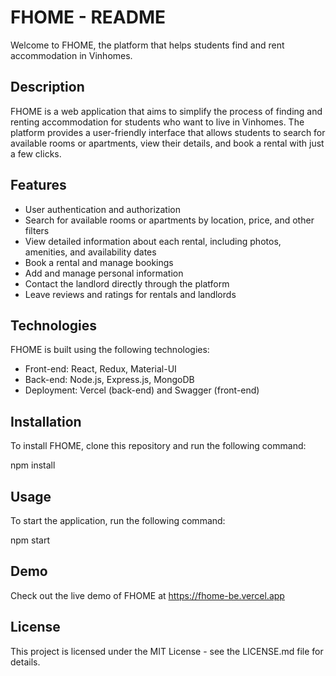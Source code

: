 # FHOME - README

Welcome to FHOME, the platform that helps students find and rent accommodation in Vinhomes.

## Description

FHOME is a web application that aims to simplify the process of finding and renting accommodation for students who want to live in Vinhomes. The platform provides a user-friendly interface that allows students to search for available rooms or apartments, view their details, and book a rental with just a few clicks.

## Features

- User authentication and authorization
- Search for available rooms or apartments by location, price, and other filters
- View detailed information about each rental, including photos, amenities, and availability dates
- Book a rental and manage bookings
- Add and manage personal information
- Contact the landlord directly through the platform
- Leave reviews and ratings for rentals and landlords

## Technologies

FHOME is built using the following technologies:

- Front-end: React, Redux, Material-UI
- Back-end: Node.js, Express.js, MongoDB
- Deployment: Vercel (back-end) and Swagger (front-end)

## Installation

To install FHOME, clone this repository and run the following command:

npm install


## Usage

To start the application, run the following command:

npm start


## Demo

Check out the live demo of FHOME at https://fhome-be.vercel.app

## License

This project is licensed under the MIT License - see the LICENSE.md file for details.
